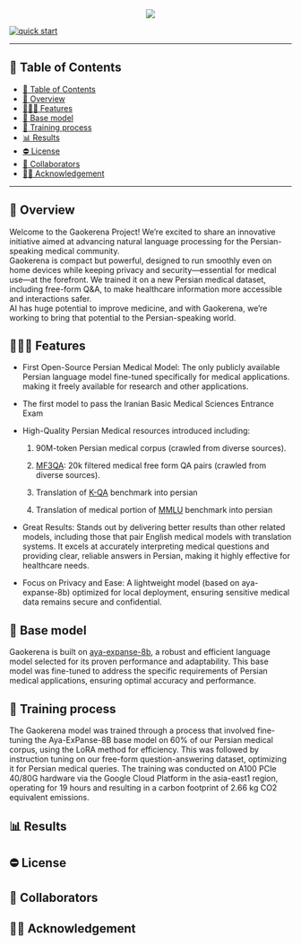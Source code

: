 <div align="center">
  <img src="https://github.com/user-attachments/assets/fa5782f3-bf6e-4ff1-987d-517e6f2d135f"/>
</div>

[![quick start](https://colab.research.google.com/assets/colab-badge.svg)](https://colab.research.google.com/github/Mehrdadghassabi/Gaokerena/blob/master/assets/Untitled4.ipynb)

---

## 📒 Table of Contents
- [📒 Table of Contents](#-table-of-contents)
- [📍 Overview](#-overview)
- [🕵🏼‍♀️ Features](#-features)
- [💾 Base model](#-base-model)
- [🏃 Training process](#-training-process)
- [📊 Results](#-Results)
- [⛔️ License](#-Results)
- [🤝 Collaborators](#-collaborators)
- [🙏🏼 Acknowledgement](#-acknowledgement)

---

## 📍 Overview
Welcome to the Gaokerena Project! We’re excited to share an innovative initiative aimed at advancing natural language processing for the Persian-speaking medical community.\
Gaokerena is compact but powerful, designed to run smoothly even on home devices while keeping privacy and security—essential for medical use—at the forefront. We trained it on a new Persian medical dataset, including free-form Q&A, to make healthcare information more accessible and interactions safer.\
AI has huge potential to improve medicine, and with Gaokerena, we’re working to bring that potential to the Persian-speaking world.

## 🕵🏼‍♀️ Features
- First Open-Source Persian Medical Model: The only publicly available Persian language model fine-tuned specifically for medical applications. making it freely available for research and other applications.
- The first model to pass the Iranian Basic Medical Sciences Entrance Exam
- High-Quality Persian Medical resources introduced including:

    1. 90M-token Persian medical corpus (crawled from diverse sources).

    2. [MF3QA](https://github.com/Mehrdadghassabi/Gaokerena/tree/main/dataset/MF3QA): 20k filtered medical free form QA pairs (crawled from diverse sources).
 
    4. Translation of [K-QA](https://github.com/Itaymanes/K-QA/blob/main/dataset/questions_w_answers.jsonl) benchmark into persian

    6. Translation of medical portion of [MMLU](https://github.com/Itaymanes/K-QA/blob/main/dataset/questions_w_answers.jsonl) benchmark into persian

- Great Results: Stands out by delivering better results than other related models, including those that pair English medical models with translation systems. It excels at accurately interpreting medical questions and providing clear, reliable answers in Persian, making it highly effective for healthcare needs.

- Focus on Privacy and Ease: A lightweight model (based on aya-expanse-8b) optimized for local deployment, ensuring sensitive medical data remains secure and confidential.

## 💾 Base model
Gaokerena is built on [aya-expanse-8b](https://huggingface.co/CohereForAI/aya-expanse-8b), a robust and efficient language model selected for its proven performance and adaptability. This base model was fine-tuned to address the specific requirements of Persian medical applications, ensuring optimal accuracy and performance.

## 🏃 Training process
The Gaokerena model was trained through a  process that involved fine-tuning the Aya-ExPanse-8B base model on 60% of our Persian medical corpus, using the LoRA method for efficiency. This was followed by instruction tuning on our free-form question-answering dataset, optimizing it for Persian medical queries.  The training was conducted on A100 PCIe 40/80G hardware via the Google Cloud Platform in the asia-east1 region, operating for 19 hours and resulting in a carbon footprint of 2.66 kg CO2 equivalent emissions.

## 📊 Results
## ⛔️ License
## 🤝 Collaborators
## 🙏🏼 Acknowledgement
